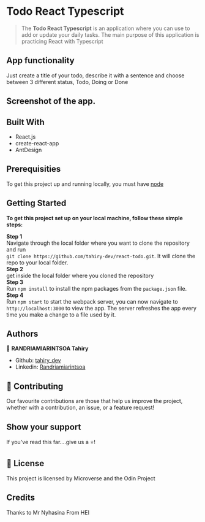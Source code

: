# Todo React Typescript 

> The <b>Todo React Typescript</b> is an application where you can use to add or update your
daily tasks. The main purpose of this application is practicing React with Typescript

## App functionality

Just create a title of your todo, describe it with a sentence and choose between 3 different
status, Todo, Doing or Done

## Screenshot of the app.


## Built With

- React.js
- create-react-app
- AntDesign


## Prerequisities

To get this project up and running locally, you must have [node](https://nodejs.org/en/)

## Getting Started

**To get this project set up on your local machine, follow these simple steps:**

**Step 1**<br>
Navigate through the local folder where you want to clone the repository and run<br>
`git clone https://github.com/tahiry-dev/react-todo.git`. It will clone the repo to your local folder.<br>
**Step 2**<br>
get inside the local folder where you cloned the repository<br>
**Step 3**<br>
Run `npm install` to install the npm packages from the `package.json` file.<br>
**Step 4**<br>
Run `npm start` to start the webpack server, you can now navigate to `http://localhost:3000` to view the app. The server refreshes the app every time you make a change to a file used by it.<br>

## Authors

👤 **RANDRIAMIARINTSOA Tahiry**

- Github: [tahiry_dev](https://github.com/tahiry-dev)
- Linkedin: [Randriamiarintsoa](https://www.linkedin.com/in/tahiry-randriamiarintsoa/)

## 🤝 Contributing

Our favourite contributions are those that help us improve the project, whether with a contribution, an issue, or a feature request!

## Show your support

If you've read this far....give us a ⭐️!

## 📝 License

This project is licensed by Microverse and the Odin Project

## Credits
Thanks to Mr Nyhasina From HEI 

